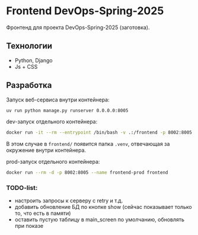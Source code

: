 # Frontend DevOps-Spring-2025

Фронтенд для проекта DevOps-Spring-2025 (заготовка).

## Технологии
* Python, Django
* Js + CSS

## Разработка

Запуск веб-сервиса внутри контейнера:
```bash
uv run python manage.py runserver 0.0.0.0:8005
```

dev-запуск отдельного контейнера:
```bash
docker run -it --rm --entrypoint /bin/bash -v .:/frontend -p 8002:8005 --name frontend-dev frontend
```
В этом случае в `frontend/` появится папка `.venv`, отвечающая за окружение внутри контейнера.

prod-запуск отдельного контейнера:
```bash
docker run --rm -d -p 8002:8005 --name frontend-prod frontend
```

### TODO-list:
* настроить запросы к серверу с retry и т.д.
* добавить обновление БД по кнопке show (сейчас показывает только то, что есть в памяти)
* оставить пустую таблицу в main_screen по умолчанию, обновлять при показе
